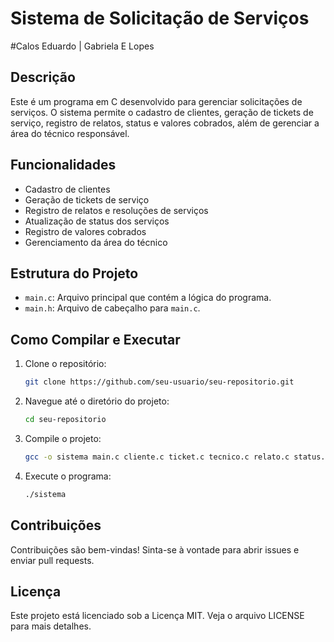 # Sistema de Solicitação de Serviços

#Calos Eduardo | Gabriela E Lopes

## Descrição
Este é um programa em C desenvolvido para gerenciar solicitações de serviços. O sistema permite o cadastro de clientes, geração de tickets de serviço, registro de relatos, status e valores cobrados, além de gerenciar a área do técnico responsável.

## Funcionalidades
- Cadastro de clientes
- Geração de tickets de serviço
- Registro de relatos e resoluções de serviços
- Atualização de status dos serviços
- Registro de valores cobrados
- Gerenciamento da área do técnico

## Estrutura do Projeto
- `main.c`: Arquivo principal que contém a lógica do programa.
- `main.h`: Arquivo de cabeçalho para `main.c`.
  
## Como Compilar e Executar
1. Clone o repositório:
    ```sh
    git clone https://github.com/seu-usuario/seu-repositorio.git
    ```
2. Navegue até o diretório do projeto:
    ```sh
    cd seu-repositorio
    ```
3. Compile o projeto:
    ```sh
    gcc -o sistema main.c cliente.c ticket.c tecnico.c relato.c status.c valor.c
    ```
4. Execute o programa:
    ```sh
    ./sistema
    ```

## Contribuições
Contribuições são bem-vindas! Sinta-se à vontade para abrir issues e enviar pull requests.

## Licença
Este projeto está licenciado sob a Licença MIT. Veja o arquivo LICENSE para mais detalhes.
